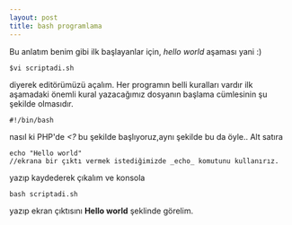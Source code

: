 ```yaml
---
layout: post
title: bash programlama
---
```

Bu anlatım benim gibi ilk başlayanlar için, _hello world_ aşaması yani :)  

	$vi scriptadi.sh
diyerek editörümüzü açalım. Her programın belli kuralları vardır ilk aşamadaki
önemli kural yazacağımız dosyanın başlama cümlesinin şu şekilde olmasıdır.  

	#!/bin/bash
nasıl ki PHP'de _<?_ bu şekilde başlıyoruz,aynı şekilde bu da öyle..  Alt
satıra  

	echo "Hello world"   
	//ekrana bir çıktı vermek istediğimizde _echo_ komutunu kullanırız.
yazıp kaydederek çıkalım ve konsola

	bash scriptadi.sh
yazıp ekran çıktısını **Hello world** şeklinde görelim.


